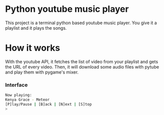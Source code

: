 # Python youtube music player
This project is a terminal python based youtube music player. You give it a playlist and it plays the songs. 

# How it works
With the youtube API, it fetches the list of video from your playlist and gets the URL of every video. Then, it will download some audio files with pytube and play them with pygame's mixer. 

### Interface
```bash
Now playing: 
Kenya Grace - Meteor
[P]lay/Pause | [B]ack | [N]ext | [S]top
> 
```